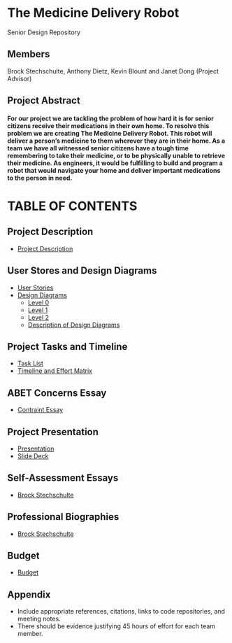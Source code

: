 # The Medicine Delivery Robot
Senior Design Repository

## Members
Brock Stechschulte, Anthony Dietz, Kevin Blount and Janet Dong (Project Advisor)

## Project Abstract
#### For our project we are tackling the problem of how hard it is for senior citizens receive their medications in their own home. To resolve this problem we are creating The Medicine Delivery Robot. This robot will deliver a person’s medicine to them wherever they are in their home. As a team we have all witnessed senior citizens have a tough time remembering to take their medicine, or to be physically unable to retrieve their medicine. As engineers, it would be fulfilling to build and program a robot that would navigate your home and deliver important medications to the person in need. 

# TABLE OF CONTENTS

## Project Description
* [Project Description](https://github.com/BrockStech/SeniorDesign/blob/master/Assignments/Project-Description.md)

## User Stores and Design Diagrams
* [User Stories](https://github.com/BrockStech/SeniorDesign/blob/master/Assignments/User_Stories.md)
* [Design Diagrams](https://github.com/BrockStech/SeniorDesign/tree/master/Design_Diagrams)
  * [Level 0](https://github.com/BrockStech/SeniorDesign/blob/master/Design_Diagrams/Design_Diagram0.png)
  * [Level 1](https://github.com/BrockStech/SeniorDesign/blob/master/Design_Diagrams/Design_Diagram1.png)
  * [Level 2](https://github.com/BrockStech/SeniorDesign/blob/master/Design_Diagrams/Design_Diagram2.png)
  * [Description of Design Diagrams](https://github.com/BrockStech/SeniorDesign/blob/master/Design_Diagrams/DesignDiagramExplanation.md)
  
## Project Tasks and Timeline
* [Task List](https://github.com/BrockStech/SeniorDesign/blob/master/Assignments/Tasklist.md)
* [Timeline and Effort Matrix](https://github.com/BrockStech/SeniorDesign/blob/master/Assignments/Milestones_Timeline_EffortMatrix.pdf)

## ABET Concerns Essay
* [Contraint Essay](https://github.com/BrockStech/SeniorDesign/blob/master/Assignments/ConstraintEssay.md)

## Project Presentation
* [Presentation](https://youtu.be/2n0N-Gnc1Js)
* [Slide Deck]()

## Self-Assessment Essays
* [Brock Stechschulte](https://github.com/BrockStech/SeniorDesign/blob/master/Assignments/Self_Assessment_Stechschulte.md)

## Professional Biographies
* [Brock Stechschulte](https://github.com/BrockStech/SeniorDesign/blob/master/Assignments/Biography_Stechschulte.md)

## Budget
* [Budget](https://github.com/BrockStech/SeniorDesign/blob/master/Assignments/Budget.md)

## Appendix
* Include appropriate references, citations, links to code repositories, and meeting notes.
* There should be evidence justifying 45 hours of effort for each team member.
